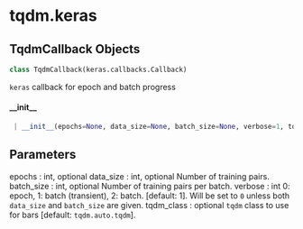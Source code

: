 <a name="tqdm.keras"></a>
# tqdm.keras

<a name="tqdm.keras.TqdmCallback"></a>
## TqdmCallback Objects

```python
class TqdmCallback(keras.callbacks.Callback)
```

`keras` callback for epoch and batch progress

<a name="tqdm.keras.TqdmCallback.__init__"></a>
#### \_\_init\_\_

```python
 | __init__(epochs=None, data_size=None, batch_size=None, verbose=1, tqdm_class=tqdm_auto)
```

Parameters
----------
epochs  : int, optional
data_size  : int, optional
    Number of training pairs.
batch_size  : int, optional
    Number of training pairs per batch.
verbose  : int
    0: epoch, 1: batch (transient), 2: batch. [default: 1].
    Will be set to `0` unless both `data_size` and `batch_size`
    are given.
tqdm_class : optional
    `tqdm` class to use for bars [default: `tqdm.auto.tqdm`].


